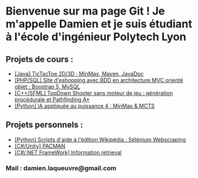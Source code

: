 <h1>Bienvenue sur ma page Git ! Je m'appelle Damien et je suis étudiant à l'école d'ingénieur Polytech Lyon</h1>
<h2>Projets de cours : </h2>
<ul>
  <li> <a href="https://github.com/Damidas0/-2023-Cours-TicTacToe-3D">[Java] TicTacToe 2D/3D : MinMax, Maven, JavaDoc</a> </li>
  <li> <a href="https://github.com/Damidas0/-2022-Cours-MVC-site-eshopping">[PHP/SQL] Site d'eshopping avec BDD en architecture MVC orienté objet : Boostrap 5, MySQL </a></li> 
  <li> <a href="https://github.com/Damidas0/-2022-Cours-TopDown-Shooter-sans-moteur-de-jeu-SFML-cpp">[C++/SFML] TopDown Shooter sans moteur de jeu : génération procédurale et Pathfinding A*</a></li>
  <li> <a href="https://github.com/Damidas0/-2022-Cours-MCTS-Minmax-applique-au-puissance-4">[Python] IA appliquée au puissance 4 : MinMax & MCTS</a> </li>
</ul>

<h2>Projets personnels : </h2>
<ul> 
  <li> <a href="https://github.com/Damidas0/-2022-Personnel-scripts-wikipedia">[Python] Scripts d'aide à l'édition Wikipédia : Sélénium Webscraping</a></li>
  <li> <a href="https://github.com/Damidas0/-2023-Unity-Pacman">[C#/Unity] PACMAN </a></li>
  <li> <a href="https://github.com/Damidas0/-2022-Personnel-IR-System-Atlas"> [C#/.NET FrameWork] Information retrieval </a> </li>
</ul>


<h3> Mail : damien.laqueuvre@gmail.com <h3>


